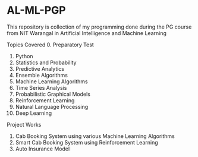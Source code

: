 # AL-ML-PGP
This repository is collection of my programming done during the PG course from NIT Warangal in Artificial Intelligence and Machine Learning

Topics Covered
  0. Preparatory Test
  1. Python
  2. Statistics and Probability
  3. Predictive Analytics
  4. Ensemble Algorithms
  5. Machine Learning Algorithms
  6. Time Series Analysis
  7. Probabilistic Graphical Models
  8. Reinforcement Learning
  9. Natural Language Processing
  10. Deep Learning

Project Works
  1. Cab Booking System using various Machine Learning Algorithms
  2. Smart Cab Booking System using Reinforcement Learning
  3. Auto Insurance Model
